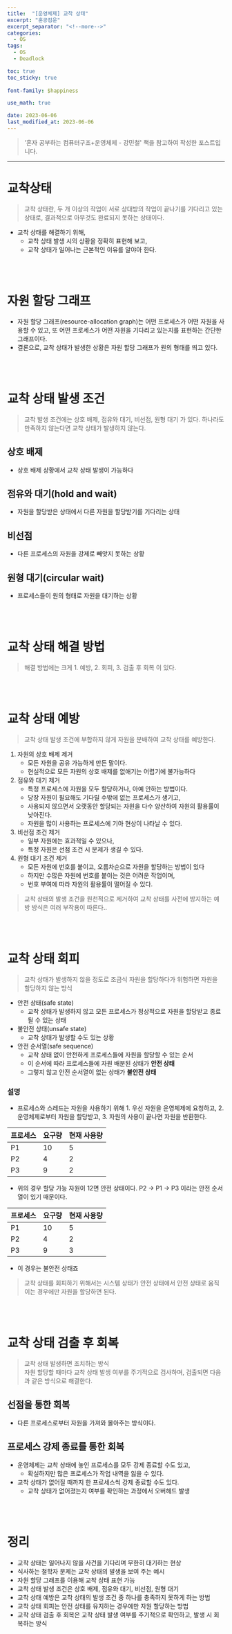 ```yaml
---
title:  "[운영체제] 교착 상태"
excerpt: "혼공컴운"
excerpt_separator: "<!--more-->"
categories:
  - OS
tags:
  - OS
  - Deadlock

toc: true
toc_sticky: true
 
font-family: $happiness

use_math: true

date: 2023-06-06
last_modified_at: 2023-06-06
---
```


> '혼자 공부하는 컴퓨터구조+운영체제 - 강민철' 책을 참고하여 작성한 포스트입니다.

---

# 교착상태

> 교착 상태란, 두 개 이상의 작업이 서로 상대방의 작업이 끝나기를 기다리고 있는 상태로, 결과적으로 아무것도 완료되지 못하는 상태이다.

* 교착 상태를 해결하기 위해,
    * 교착 상태 발생 시의 상황을 정확히 표현해 보고,
    * 교착 상태가 일어나는 근본적인 이유를 알야아 한다.

<br><br>

# 자원 할당 그래프
* 자원 할당 그래프(resource-allocation graph)는 어떤 프로세스가 어떤 자원을 사용할 수 있고, 또 어떤 프로세스가 어떤 자원을 기다리고 있는지를 표현하는 간단한 그래프이다.
* 결론으로, 교착 상태가 발생한 상황은 자원 할당 그래프가 원의 형태를 띄고 있다.

<br><br>

# 교착 상태 발생 조건

> 교착 발생 조건에는 상호 배제, 점유와 대기, 비선점, 원형 대기 가 있다. 하나라도 만족하지 않는다면 교착 상태가 발생하지 않는다.

## 상호 배제
* 상호 배제 상황에서 교착 상태 발생이 가능하다

## 점유와 대기(hold and wait)
* 자원을 할당받은 상태에서 다른 자원을 할당받기를 기다리는 상태

## 비선점
* 다른 프로세스의 자원을 강제로 빼앗지 못하는 상황

## 원형 대기(circular wait)
* 프로세스들이 원의 형태로 자원을 대기하는 상황

<br><br>

# 교착 상태 해결 방법

> 해결 방법에는 크게 1. 예방, 2. 회피, 3. 검출 후 회복 이 있다.

<br><br>

# 교착 상태 예방

> 교착 상태 발생 조건에 부합하지 않게 자원을 분배하여 교착 상태를 예방한다.

1. 자원의 상호 배제 제거
    - 모든 자원을 공유 가능하게 만든 말이다.
    - 현실적으로 모든 자원의 상호 배제를 없애기는 어렵기에 불가능하다
2. 점유와 대기 제거
    - 특정 프로세스에 자원을 모두 할당하거나, 아예 안하는 방법이다.
    - 당장 자원이 필요해도 기다릴 수밖에 없는 프로세스가 생기고,
    - 사용되지 않으면서 오랫동안 할당되는 자원을 다수 양산하여 자원의 활용률이 낮아진다.
    - 자원을 많이 사용하는 프로세스에 기아 현상이 나타날 수 있다.
3. 비선점 조건 제거
    - 일부 자원에는 효과적일 수 있으나,
    - 특정 자원은 선점 조건 시 문제가 생길 수 있다.
4. 원형 대기 조건 제거
    - 모든 자원에 번호를 붙이고, 오름차순으로 자원을 할당하는 방법이 있다
    - 하지만 수많은 자원에 번호를 붙이는 것은 어려운 작업이며,
    - 번호 부여에 따라 자원의 활용률이 떨어질 수 있다.

> 교착 상태의 발생 조건을 원천적으로 제거하여 교착 상태를 사전에 방지하는 예방 방식은 여러 부작용이 따른다..

<br><br>

# 교착 상태 회피

> 교착 상태가 발생하지 않을 정도로 조금식 자원을 할당하다가 위험하면 자원을 할당하지 않는 방식

* 안전 상태(safe state)
    * 교착 상태가 발생하지 않고 모든 프로세스가 정상적으로 자원을 할당받고 종료될 수 있는 상태
* 불안전 상태(unsafe state)
    * 교착 상태가 발생할 수도 있는 상황
* 안전 순서열(safe sequence)
    * 교착 상태 없이 안전하게 프로세스들에 자원을 할당할 수 있는 순서
    * 이 순서에 따라 프로세스들에 자원 배분된 상태가 **안전 상태**
    * 그렇지 않고 안전 순서열이 없는 상태가 **불안전 상태**

### 설명
* 프로세스와 스레드는 자원을 사용하기 위해 1. 우선 자원을 운영체제에 요청하고, 2. 운영체제로부터 자원을 할당받고, 3. 자원의 사용이 끝나면 자원을 반환한다.

|프로세스|요구량|현재 사용량|
|--|--|--|
|P1|10|5|
|P2|4|2|
|P3|9|2|

* 위의 경우 할당 가능 자원이 12면 안전 상태이다. P2 -> P1 -> P3 이라는 안전 순서열이 있기 때문이다.

|프로세스|요구량|현재 사용량|
|--|--|--|
|P1|10|5|
|P2|4|2|
|P3|9|3|

* 이 경우는 불안전 상태죠


> 교착 상태를 회피하기 위해서는 시스템 상태가 안전 상태에서 안전 상태로 움직이는 경우에만 자원을 할당하면 된다.


<br><br>


# 교착 상태 검출 후 회복

> 교착 상태 발생하면 조치하는 방식  
> 자원 할당할 때마다 교착 상태 발생 여부를 주기적으로 검사하며, 검출되면 다음과 같은 방식으로 해결한다.

## 선점을 통한 회복
* 다른 프로세스로부터 자원을 가져와 몰아주는 방식이다.

## 프로세스 강제 종료를 통한 회복
* 운영체제는 교착 상태에 놓인 프로세스를 모두 강제 종료할 수도 있고,
    * 확실하지만 많은 프로세스가 작업 내역을 잃을 수 있다.
* 교착 상태가 없어질 때까지 한 프로세스씩 강제 종료할 수도 있다.
    * 교착 상태가 없어졌는지 여부를 확인하는 과정에서 오버헤드 발생

<br><br>

# 정리
* 교착 상태는 일어나지 않을 사건을 기다리며 무한히 대기하는 현상
* 식사하는 철학자 문제는 교착 상태의 발생을 보여 주는 예시
* 자원 할당 그래프를 이용해 교착 상태 표현 가능
* 교착 상태 발생 조건은 상호 배제, 점유와 대기, 비선점, 원형 대기
* 교착 상태 예방은 교착 상태의 발생 조건 중 하나를 충족하지 못하게 하는 방법
* 교착 상태 회피는 안전 상태를 유지하는 경우에만 자원 할당하는 방법
* 교착 상태 검출 후 회복은 교착 상태 발생 여부를 주기적으로 확인하고, 발생 시 회복하는 방식


